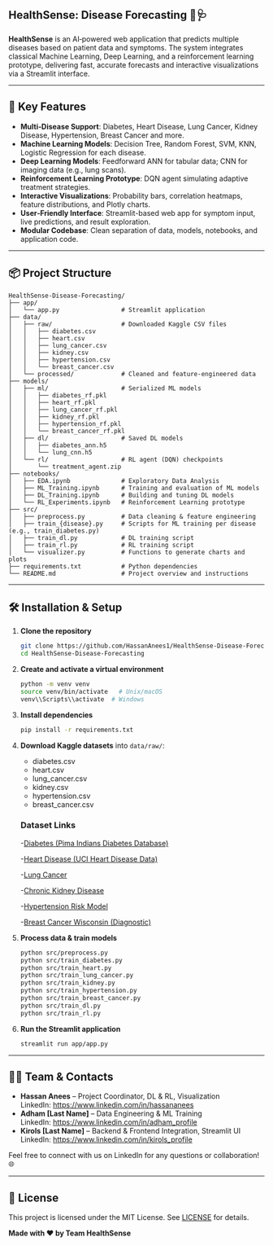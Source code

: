 ## HealthSense: Disease Forecasting 🧠🩺

**HealthSense** is an AI‑powered web application that predicts multiple diseases based on patient data and symptoms. The system integrates classical Machine Learning, Deep Learning, and a reinforcement learning prototype, delivering fast, accurate forecasts and interactive visualizations via a Streamlit interface.

---

## 🚀 Key Features

- **Multi‑Disease Support**: Diabetes, Heart Disease, Lung Cancer, Kidney Disease, Hypertension, Breast Cancer and more.
- **Machine Learning Models**: Decision Tree, Random Forest, SVM, KNN, Logistic Regression for each disease.
- **Deep Learning Models**: Feedforward ANN for tabular data; CNN for imaging data (e.g., lung scans).
- **Reinforcement Learning Prototype**: DQN agent simulating adaptive treatment strategies.
- **Interactive Visualizations**: Probability bars, correlation heatmaps, feature distributions, and Plotly charts.
- **User‑Friendly Interface**: Streamlit-based web app for symptom input, live predictions, and result exploration.
- **Modular Codebase**: Clean separation of data, models, notebooks, and application code.

---

## 📦 Project Structure

```
HealthSense-Disease-Forecasting/
├── app/
│   └── app.py                 # Streamlit application
├── data/
│   ├── raw/                   # Downloaded Kaggle CSV files
│   │   ├── diabetes.csv
│   │   ├── heart.csv
│   │   ├── lung_cancer.csv
│   │   ├── kidney.csv
│   │   ├── hypertension.csv
│   │   └── breast_cancer.csv
│   └── processed/             # Cleaned and feature‑engineered data
├── models/
│   ├── ml/                    # Serialized ML models
│   │   ├── diabetes_rf.pkl
│   │   ├── heart_rf.pkl
│   │   ├── lung_cancer_rf.pkl
│   │   ├── kidney_rf.pkl
│   │   ├── hypertension_rf.pkl
│   │   └── breast_cancer_rf.pkl
│   ├── dl/                    # Saved DL models
│   │   ├── diabetes_ann.h5
│   │   └── lung_cnn.h5
│   └── rl/                    # RL agent (DQN) checkpoints
│       └── treatment_agent.zip
├── notebooks/
│   ├── EDA.ipynb              # Exploratory Data Analysis
│   ├── ML_Training.ipynb      # Training and evaluation of ML models
│   ├── DL_Training.ipynb      # Building and tuning DL models
│   └── RL_Experiments.ipynb   # Reinforcement Learning prototype
├── src/
│   ├── preprocess.py          # Data cleaning & feature engineering
│   ├── train_{disease}.py     # Scripts for ML training per disease (e.g., train_diabetes.py)
│   ├── train_dl.py            # DL training script
│   ├── train_rl.py            # RL training script
│   └── visualizer.py          # Functions to generate charts and plots
├── requirements.txt           # Python dependencies
└── README.md                  # Project overview and instructions
```

---

## 🛠️ Installation & Setup

1. **Clone the repository**
   ```bash
   git clone https://github.com/HassanAnees1/HealthSense-Disease-Forecasting.git
   cd HealthSense-Disease-Forecasting
   ```

2. **Create and activate a virtual environment**
   ```bash
   python -m venv venv
   source venv/bin/activate   # Unix/macOS
   venv\\Scripts\\activate  # Windows
   ```

3. **Install dependencies**
   ```bash
   pip install -r requirements.txt
   ```

4. **Download Kaggle datasets** into `data/raw/`:
   - diabetes.csv
   - heart.csv
   - lung_cancer.csv
   - kidney.csv
   - hypertension.csv
   - breast_cancer.csv

   ### Dataset Links
   -[Diabetes (Pima Indians Diabetes Database)](https://www.kaggle.com/datasets/uciml/pima-indians-diabetes-database )

   -[Heart Disease (UCI Heart Disease Data)](https://www.kaggle.com/datasets/redwankarimsony/heart-disease-data)

   -[Lung Cancer](https://www.kaggle.com/datasets/mysarahmadbhat/lung-cancer )

   -[Chronic Kidney Disease](https://www.kaggle.com/datasets/mansoordaku/ckdisease)

   -[Hypertension Risk Model](https://www.kaggle.com/datasets/khan1803115/hypertension-risk-model-main)

   -[Breast Cancer Wisconsin (Diagnostic)](https://www.kaggle.com/datasets/uciml/breast-cancer-wisconsin-data) 

5. **Process data & train models**
   ```bash
   python src/preprocess.py
   python src/train_diabetes.py
   python src/train_heart.py
   python src/train_lung_cancer.py
   python src/train_kidney.py
   python src/train_hypertension.py
   python src/train_breast_cancer.py
   python src/train_dl.py
   python src/train_rl.py
   ```

6. **Run the Streamlit application**
   ```bash
   streamlit run app/app.py
   ```

---

## 👨‍💻 Team & Contacts

- **Hassan Anees** – Project Coordinator, DL & RL, Visualization  
  LinkedIn: https://www.linkedin.com/in/hassananees
- **Adham [Last Name]** – Data Engineering & ML Training  
  LinkedIn: https://www.linkedin.com/in/adham_profile
- **Kirols [Last Name]** – Backend & Frontend Integration, Streamlit UI  
  LinkedIn: https://www.linkedin.com/in/kirols_profile

Feel free to connect with us on LinkedIn for any questions or collaboration! 🌐

---

## 📜 License

This project is licensed under the MIT License. See [LICENSE](LICENSE) for details.

**Made with ❤️ by Team HealthSense**

